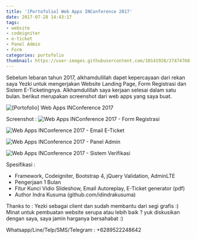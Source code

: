 ```yaml
---
title: '[Portofolio] Web Apps INConference 2017'
date: 2017-07-28 14:43:17
tags:
- website
- codeigniter
- e-ticket
- Panel Admin
- Form
categories: portofolio
thumbnail: https://user-images.githubusercontent.com/10141928/27474768-24dc343e-582d-11e7-9937-f3483f054f02.png
---
```



Sebelum lebaran tahun 2017, alkhamdulillah dapet kepercayaan dari rekan saya Yezki untuk mengerjakan Website Landing Page, Form Registrasi dan Sistem E-Ticketingnya. Alkhamdulillah saya kerjaan selesai dalam satu bulan. berikut merupakan screenshot dari web apps yang saya buat.
<!-- more -->

![[Portofolio] Web Apps INConference 2017](https://user-images.githubusercontent.com/10141928/27474768-24dc343e-582d-11e7-9937-f3483f054f02.png)

Screenshot :
![Web Apps INConference 2017 - Form Registrasi](https://user-images.githubusercontent.com/10141928/27474783-330ba030-582d-11e7-86e8-a9073a764415.png)

![Web Apps INConference 2017 - Email E-Ticket](https://user-images.githubusercontent.com/10141928/27474830-56e5b662-582d-11e7-97b8-badfd5247a02.png)

![Web Apps INConference 2017 - Panel Admin](https://user-images.githubusercontent.com/10141928/27474901-8933cb5e-582d-11e7-9070-2c8be33e5d14.png)

![Web Apps INConference 2017 - Sistem Verifikasi](https://user-images.githubusercontent.com/10141928/27474984-c3a28c1c-582d-11e7-9e8b-ac725aa8e44b.jpg)

Spesifikasi :
- Framework, Codeigniter, Bootstrap 4, jQuery Validation, AdminLTE
- Pengerjaan 1 Bulan
- Fitur Kunci Vidio Slideshow, Email Autoreplay, E-Ticket generator (pdf)
- Author Indra Kusuma (github.com/idindrakusuma)

Thanks to : Yezki sebagai client dan sudah membantu dari segi grafis :)
Minat untuk pembuatan website serupa atau lebih baik ? yuk diskusikan dengan saya, saya jamin harganya bersahabat :)

Whatsapp/Line/Telp/SMS/Telegram : +6289522248642
